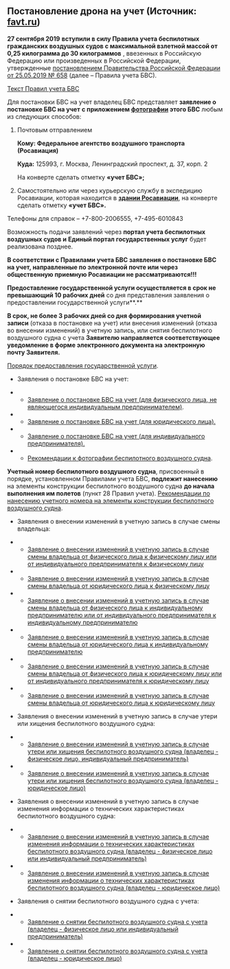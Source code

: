 ## Постановление дрона на учет (Источник: [favt.ru](https://favt.ru/dejatelnost-ucet-bespilotnyh-grajdanskih-vozdyshnih-sudov))

**27 сентября 2019** **вступили в силу Правила учета беспилотных гражданских воздушных судов с максимальной взлетной массой от 0,25 килограмма до 30 килограммов** , ввезенных в Российскую Федерацию или произведенных в Российской Федерации, утвержденные [постановлением Правительства Российской Федерации от 25.05.2019 № 658](89f41c86870c0a2751eb9816de902a0e.pdf) (далее – Правила учета БВС).

[Текст Правил учета БВС](%D0%9F%D1%80%D0%B0%D0%B2%D0%B8%D0%BB%D0%B0%20%D1%83%D1%87%D0%B5%D1%82%D0%B0%20%D0%91%D0%92%D0%A1%20%E2%84%96%20658%20%D0%BE%D1%82%2025.05.2019.pdf)

Для постановки БВС на учет владелец БВС представляет **заявление о постановке БВС на учет** **с приложением [фотографии](%D0%A0%D0%B5%D0%BA%D0%BE%D0%BC%D0%B5%D0%BD%D0%B4%D0%B0%D1%82%D0%B5%D0%BB%D1%8C%D0%BD%D1%8B%D0%B5%20%D1%82%D1%80%D0%B5%D0%B1%D0%BE%D0%B2%D0%B0%D0%BD%D0%B8%D1%8F%20%D0%BA%20%D1%84%D0%BE%D1%82%D0%BE%D0%B3%D1%80%D0%B0%D1%84%D0%B8%D0%B8%20%D0%B1%D0%B5%D1%81%D0%BF%D0%B8%D0%BB%D0%BE%D1%82%D0%BD%D0%BE%D0%B3%D0%BE%20%D0%B2%D0%BE%D0%B7%D0%B4%D1%83%D1%88%D0%BD%D0%BE%D0%B3%D0%BE%20%D1%81%D1%83%D0%B4%D0%BD%D0%B0.doc) этого БВС** любым из следующих способов:

  1. Почтовым отправлением

     **Кому: Федеральное агентство воздушного транспорта (Росавиация)**

     **Куда:** 125993, г. Москва, Ленинградский проспект, д. 37, корп. 2

     На конверте сделать отметку **«учет БВС»;**

  2. Самостоятельно  или  через курьерскую службу в экспедицию Росавиации,  которая находится в **[здании Росавиации](https://www.favt.ru/shema-proezda/)**, на конверте сделать отметку **«учет БВС».**

Телефоны для справок – +7-800-2006555, +7-495-6010843

Возможность подачи заявлений через **портал учета беспилотных воздушных судов и** **Единый портал государственных услуг** будет реализована позднее.

**В соответствии с Правилами учета БВС заявления о постановке БВС на учет, направленные по электронной почте или через общественную приемную Росавиации не рассматриваются!!!**

**Предоставление государственной услуги осуществляется в срок не превышающий 10 рабочих дней** со дня представления заявления о предоставлении государственной услуги**.**

**В срок, не более 3 рабочих дней со дня формирования учетной записи** (отказа в постановке на учет) или внесения изменений (отказа во внесении изменений) в учетную запись, или снятия беспилотного воздушного судна с учета **Заявителю направляется соответствующее уведомление в форме электронного документа на электронную почту Заявителя.**

[Порядок предоставления государственной услуги](%D0%9F%D0%BE%D1%80%D1%8F%D0%B4%D0%BE%D0%BA%20%D0%BF%D1%80%D0%B5%D0%B4%D0%BE%D1%81%D1%82%D0%B0%D0%B2%D0%BB%D0%B5%D0%BD%D0%B8%D1%8F%20%D0%B3%D0%BE%D1%81%D1%83%D0%B4%D0%B0%D1%80%D1%81%D1%82%D0%B2%D0%B5%D0%BD%D0%BD%D0%BE%D0%B9%20%D1%83%D1%81%D0%BB%D1%83%D0%B3%D0%B8_29.01.2020.doc).

  - Заявления о постановке БВС на учет:

  -  - [Заявление о постановке БВС на учет (для физического лица, не являющегося индивидуальным предпринимателем)](%D0%9E%20%D0%BF%D0%BE%D1%81%D1%82%D0%B0%D0%BD%D0%BE%D0%B2%D0%BA%D0%B5%20%D0%BD%D0%B0%20%D1%83%D1%87%D0%B5%D1%82%20(%D0%B2%D0%BB%D0%B0%D0%B4%D0%B5%D0%BB%D0%B5%D1%86%20%D0%A4%D0%9B)_%D0%BD%D0%BE%D0%B2%D0%BE%D0%B5%20.doc).
  -  - [Заявление о постановке БВС на учет (для юридического лица).](%D0%9E%20%D0%BF%D0%BE%D1%81%D1%82%D0%B0%D0%BD%D0%BE%D0%B2%D0%BA%D0%B5%20%D0%BD%D0%B0%20%D1%83%D1%87%D0%B5%D1%82%20(%D0%B2%D0%BB%D0%B0%D0%B4%D0%B5%D0%BB%D0%B5%D1%86%20%D0%AE%D0%9B)_%D0%BD%D0%BE%D0%B2%D0%BE%D0%B5.doc)
  -  - [Заявление о постановке БВС на учет (для индивидуального предпринимателя).](%D0%9E%20%D0%BF%D0%BE%D1%81%D1%82%D0%B0%D0%BD%D0%BE%D0%B2%D0%BA%D0%B5%20%D0%BD%D0%B0%20%D1%83%D1%87%D0%B5%D1%82%20(%D0%B2%D0%BB%D0%B0%D0%B4%D0%B5%D0%BB%D0%B5%D1%86%20%D0%98%D0%9F)_%D0%BD%D0%BE%D0%B2%D0%BE%D0%B5.doc)

  - - [Рекомендации к фотографии беспилотного воздушного судна](%D0%A0%D0%B5%D0%BA%D0%BE%D0%BC%D0%B5%D0%BD%D0%B4%D0%B0%D1%82%D0%B5%D0%BB%D1%8C%D0%BD%D1%8B%D0%B5%20%D1%82%D1%80%D0%B5%D0%B1%D0%BE%D0%B2%D0%B0%D0%BD%D0%B8%D1%8F%20%D0%BA%20%D1%84%D0%BE%D1%82%D0%BE%D0%B3%D1%80%D0%B0%D1%84%D0%B8%D0%B8%20%D0%B1%D0%B5%D1%81%D0%BF%D0%B8%D0%BB%D0%BE%D1%82%D0%BD%D0%BE%D0%B3%D0%BE%20%D0%B2%D0%BE%D0%B7%D0%B4%D1%83%D1%88%D0%BD%D0%BE%D0%B3%D0%BE%20%D1%81%D1%83%D0%B4%D0%BD%D0%B0.doc).

**Учетный номер беспилотного воздушного судна**, присвоенный в порядке, установленном Правилами учета БВС, **подлежит нанесению** на элементы конструкции беспилотного воздушного судна **до начала выполнения им полетов** (пункт 28 Правил учета).
[Рекомендации по нанесению учетного номера на элементы конструкции беспилотного воздушного судна](%D0%A0%D0%B5%D0%BA%D0%BE%D0%BC%D0%B5%D0%BD%D0%B4%D0%B0%D1%86%D0%B8%D0%B8%20%D0%BF%D0%BE%20%D0%BD%D0%B0%D0%BD%D0%B5%D1%81%D0%B5%D0%BD%D0%B8%D1%8E%20%D1%83%D1%87%D0%B5%D1%82%D0%BD%D0%BE%D0%B3%D0%BE%20%D0%BD%D0%BE%D0%BC%D0%B5%D1%80%D0%B0%20%D0%BD%D0%B0%20%D1%8D%D0%BB%D0%B5%D0%BC%D0%B5%D0%BD%D1%82%D1%8B%20%D0%BA%D0%BE%D0%BD%D1%81%D1%82%D1%80%D1%83%D0%BA%D1%86%D0%B8%D0%B8%20%D0%B1%D0%B5%D1%81%D0%BF%D0%B8%D0%BB%D0%BE%D1%82%D0%BD%D0%BE%D0%B3%D0%BE%20%D0%B2%D0%BE%D0%B7%D0%B4%D1%83%D1%88%D0%BD%D0%BE%D0%B3%D0%BE%20%D1%81%D1%83%D0%B4%D0%BD%D0%B0%20.doc).

  - Заявления о внесении изменений в учетную запись в случае смены владельца:
  -  - [Заявление о внесении изменений в учетную запись в случае смены владельца от физического лица к физическому лицу или от индивидуального предпринимателя к физическому лицу](%D0%9E%20%D0%B2%D0%BD%D0%B5%D1%81%D0%B5%D0%BD%D0%B8%D0%B8%20%D0%B8%D0%B7%D0%BC%D0%B5%D0%BD%D0%B5%D0%BD%D0%B8%D0%B9%20%D0%B2%20%D1%83%D1%87%D0%B5%D1%82%D0%BD%D1%83%D1%8E%20%D0%B7%D0%B0%D0%BF%D0%B8%D1%81%D1%8C%20%D1%81%D0%BC%D0%B5%D0%BD%D0%B0%20%D0%B2%D0%BB%D0%B0%D0%B4%D0%B5%D0%BB%D1%8C%D1%86%D0%B0%20(%D0%BE%D1%82%20%D0%98%D0%9F%20%D0%BA%20%D0%A4%D0%9B,%20%D0%BE%D1%82%20%D0%A4%D0%9B%20%D0%BA%20%D0%A4%D0%9B).doc)
  -  - [Заявление о внесении изменений в учетную запись в случае смены владельца от юридического лица к физическому лицу](%D0%9E%20%D0%B2%D0%BD%D0%B5%D1%81%D0%B5%D0%BD%D0%B8%D0%B8%20%D0%B8%D0%B7%D0%BC%D0%B5%D0%BD%D0%B5%D0%BD%D0%B8%D0%B9%20%D0%B2%20%D1%83%D1%87%D0%B5%D1%82%D0%BD%D1%83%D1%8E%20%D0%B7%D0%B0%D0%BF%D0%B8%D1%81%D1%8C%20%D1%81%D0%BC%D0%B5%D0%BD%D0%B0%20%D0%B2%D0%BB%D0%B0%D0%B4%D0%B5%D0%BB%D1%8C%D1%86%D0%B0%20(%D0%BE%D1%82%20%D0%AE%D0%9B%20%D0%BA%20%D0%A4%D0%9B).doc)
  -  - [Заявление о внесении изменений в учетную запись в случае смены владельца от физического лица к индивидуальному предпринимателю или от индивидуального предпринимателя к индивидуальному предпринимателю](%D0%9E%20%D0%B2%D0%BD%D0%B5%D1%81%D0%B5%D0%BD%D0%B8%D0%B8%20%D0%B8%D0%B7%D0%BC%D0%B5%D0%BD%D0%B5%D0%BD%D0%B8%D0%B9%20%D0%B2%20%D1%83%D1%87%D0%B5%D1%82%D0%BD%D1%83%D1%8E%20%D0%B7%D0%B0%D0%BF%D0%B8%D1%81%D1%8C%20%D1%81%D0%BC%D0%B5%D0%BD%D0%B0%20%D0%B2%D0%BB%D0%B0%D0%B4%D0%B5%D0%BB%D1%8C%D1%86%D0%B0%20(%D0%BE%D1%82%20%D0%A4%D0%9B%20%D0%BA%20%D0%98%D0%9F,%20%D0%BE%D1%82%20%D0%98%D0%9F%20%D0%BA%20%D0%98%D0%9F).doc)
  -  - [Заявление о внесении изменений в учетную запись в случае смены владельца от юридического лица к индивидуальному предпринимателю](%D0%9E%20%D0%B2%D0%BD%D0%B5%D1%81%D0%B5%D0%BD%D0%B8%D0%B8%20%D0%B8%D0%B7%D0%BC%D0%B5%D0%BD%D0%B5%D0%BD%D0%B8%D0%B9%20%D0%B2%20%D1%83%D1%87%D0%B5%D1%82%D0%BD%D1%83%D1%8E%20%D0%B7%D0%B0%D0%BF%D0%B8%D1%81%D1%8C%20%D1%81%D0%BC%D0%B5%D0%BD%D0%B0%20%D0%B2%D0%BB%D0%B0%D0%B4%D0%B5%D0%BB%D1%8C%D1%86%D0%B0%20(%D0%BE%D1%82%20%D0%AE%D0%9B%20%D0%BA%20%D0%98%D0%9F).doc)

  -  - [Заявление о внесении изменений в учетную запись в случае смены владельца от физического лица к юридическому лицу или от индивидуального предпринимателя к юридическому лицу](%D0%9E%20%D0%B2%D0%BD%D0%B5%D1%81%D0%B5%D0%BD%D0%B8%D0%B8%20%D0%B8%D0%B7%D0%BC%D0%B5%D0%BD%D0%B5%D0%BD%D0%B8%D0%B9%20%D0%B2%20%D1%83%D1%87%D0%B5%D1%82%D0%BD%D1%83%D1%8E%20%D0%B7%D0%B0%D0%BF%D0%B8%D1%81%D1%8C%20%D1%81%D0%BC%D0%B5%D0%BD%D0%B0%20%D0%B2%D0%BB%D0%B0%D0%B4%D0%B5%D0%BB%D1%8C%D1%86%D0%B0%20(%D0%BE%D1%82%20%D0%A4%D0%9B%20%D0%BA%20%D0%AE%D0%9B,%20%D0%BE%D1%82%20%D0%98%D0%9F%20%D0%BA%20%D0%AE%D0%9B).doc)
  -  - [Заявление о внесении изменений в учетную запись в случае смены владельца от юридического лица к юридическому лицу](%D0%9E%20%D0%B2%D0%BD%D0%B5%D1%81%D0%B5%D0%BD%D0%B8%D0%B8%20%D0%B8%D0%B7%D0%BC%D0%B5%D0%BD%D0%B5%D0%BD%D0%B8%D0%B9%20%D0%B2%20%D1%83%D1%87%D0%B5%D1%82%D0%BD%D1%83%D1%8E%20%D0%B7%D0%B0%D0%BF%D0%B8%D1%81%D1%8C%20%D1%81%D0%BC%D0%B5%D0%BD%D0%B0%20%D0%B2%D0%BB%D0%B0%D0%B4%D0%B5%D0%BB%D1%8C%D1%86%D0%B0%20(%D0%BE%D1%82%20%D0%AE%D0%9B%20%D0%BA%20%D0%AE%D0%9B).doc)



  - Заявления о внесении изменений в учетную запись в случае утери или хищения беспилотного воздушного судна:
  
  -  - [Заявление о внесении изменений в учетную запись в случае утери или хищения беспилотного воздушного судна (владелец - физическое лицо, индивидуальный предприниматель)](%D0%9E%20%D0%B2%D0%BD%D0%B5%D1%81%D0%B5%D0%BD%D0%B8%D0%B8%20%D0%B8%D0%B7%D0%BC%D0%B5%D0%BD%D0%B5%D0%BD%D0%B8%D0%B9%20%D1%83%D1%82%D0%B5%D1%80%D1%8F%20(%D1%85%D0%B8%D1%89%D0%B5%D0%BD%D0%B8%D0%B5)%20%D0%A4%D0%9B%20%D0%98%D0%9F.doc)
  -  - [Заявление о внесении изменений в учетную запись в случае утери или хищения беспилотного воздушного судна (владелец - юридическое лицо)](%D0%9E%20%D0%B2%D0%BD%D0%B5%D1%81%D0%B5%D0%BD%D0%B8%D0%B8%20%D0%B8%D0%B7%D0%BC%D0%B5%D0%BD%D0%B5%D0%BD%D0%B8%D0%B9%20%D1%83%D1%82%D0%B5%D1%80%D1%8F%20(%D1%85%D0%B8%D1%89%D0%B5%D0%BD%D0%B8%D0%B5)%20%D0%AE%D0%9B.rtf)

  - Заявления о внесении изменений в учетную запись в случае изменения информации о технических характеристиках беспилотного воздушного судна:
  
  -  - [Заявление о внесении изменений в учетную запись в случае изменения информации о технических характеристиках беспилотного воздушного судна (владелец - физическое лицо или индивидуальный предприниматель)](%D0%9E%20%D0%B2%D0%BD%D0%B5%D1%81%D0%B5%D0%BD%D0%B8%D0%B8%20%D0%B8%D0%B7%D0%BC%D0%B5%D0%BD%D0%B5%D0%BD%D0%B8%D0%B9%20%D0%B2%20%D1%82%D0%B5%D1%85%D0%BD%D0%B8%D1%87%D0%B5%D1%81%D0%BA%D0%B8%D0%B5%20%D1%85%D0%B0%D1%80%D0%B0%D0%BA%D1%82%D0%B5%D1%80%D0%B8%D1%81%D1%82%D0%B8%D0%BA%D0%B8%20%D0%91%D0%92%D0%A1%20%D0%A4%D0%9B,%20%D0%98%D0%9F.doc)

  -  - [Заявление о внесении изменений в учетную запись в случае изменения информации о технических характеристиках беспилотного воздушного судна (владелец - юридическое лицо)](%D0%9E%20%D0%B2%D0%BD%D0%B5%D1%81%D0%B5%D0%BD%D0%B8%D0%B8%20%D0%B8%D0%B7%D0%BC%D0%B5%D0%BD%D0%B5%D0%BD%D0%B8%D0%B9%20%D0%B2%20%D1%82%D0%B5%D1%85%D0%BD%D0%B8%D1%87%D0%B5%D1%81%D0%BA%D0%B8%D0%B5%20%D1%85%D0%B0%D1%80%D0%B0%D0%BA%D1%82%D0%B5%D1%80%D0%B8%D1%81%D1%82%D0%B8%D0%BA%D0%B8%20%D0%91%D0%92%D0%A1%20%D0%AE%D0%9B.doc)

  - Заявления о снятии беспилотного воздушного судна с учета:

  -  - [Заявление о снятии беспилотного воздушного судна с учета (владелец - физическое лицо или индивидуальный предприниматель)](%D0%9E%20%D1%81%D0%BD%D1%8F%D1%82%D0%B8%D0%B8%20%D0%91%D0%92%D0%A1%20%D1%81%20%D1%83%D1%87%D0%B5%D1%82%D0%B0%20%D0%A4%D0%9B,%20%D0%98%D0%9F.doc)
  -  - [Заявление о снятии беспилотного воздушного судна с учета (владелец - юридическое лицо)](%D0%9E%20%D1%81%D0%BD%D1%8F%D1%82%D0%B8%D0%B8%20%D0%91%D0%92%D0%A1%20%D1%81%20%D1%83%D1%87%D0%B5%D1%82%D0%B0%20%D0%AE%D0%9B.doc)
